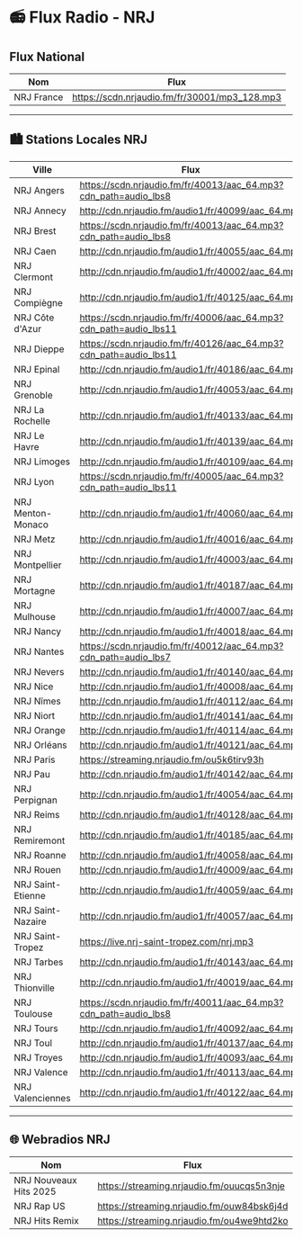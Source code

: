# 📻 Flux Radio - NRJ



## Flux National

| Nom         | Flux                                       
|-------------|--------------------------------------------
| NRJ France  | https://scdn.nrjaudio.fm/fr/30001/mp3_128.mp3

---

## 🏙️ Stations Locales NRJ

| Ville              | Flux                                                                 
|--------------------|----------------------------------------------------------------------
| NRJ Angers         | https://scdn.nrjaudio.fm/fr/40013/aac_64.mp3?cdn_path=audio_lbs8
| NRJ Annecy         | http://cdn.nrjaudio.fm/audio1/fr/40099/aac_64.mp3
| NRJ Brest          | https://scdn.nrjaudio.fm/fr/40013/aac_64.mp3?cdn_path=audio_lbs8
| NRJ Caen           | http://cdn.nrjaudio.fm/audio1/fr/40055/aac_64.mp3
| NRJ Clermont       | http://cdn.nrjaudio.fm/audio1/fr/40002/aac_64.mp3
| NRJ Compiègne      | http://cdn.nrjaudio.fm/audio1/fr/40125/aac_64.mp3
| NRJ Côte d'Azur    | https://scdn.nrjaudio.fm/fr/40006/aac_64.mp3?cdn_path=audio_lbs11
| NRJ Dieppe         | https://scdn.nrjaudio.fm/fr/40126/aac_64.mp3?cdn_path=audio_lbs11
| NRJ Epinal         | http://cdn.nrjaudio.fm/audio1/fr/40186/aac_64.mp3
| NRJ Grenoble       | http://cdn.nrjaudio.fm/audio1/fr/40053/aac_64.mp3
| NRJ La Rochelle    | http://cdn.nrjaudio.fm/audio1/fr/40133/aac_64.mp3
| NRJ Le Havre       | http://cdn.nrjaudio.fm/audio1/fr/40139/aac_64.mp3
| NRJ Limoges        | http://cdn.nrjaudio.fm/audio1/fr/40109/aac_64.mp3
| NRJ Lyon           | https://scdn.nrjaudio.fm/fr/40005/aac_64.mp3?cdn_path=audio_lbs11
| NRJ Menton-Monaco  | http://cdn.nrjaudio.fm/audio1/fr/40060/aac_64.mp3
| NRJ Metz           | http://cdn.nrjaudio.fm/audio1/fr/40016/aac_64.mp3
| NRJ Montpellier    | http://cdn.nrjaudio.fm/audio1/fr/40003/aac_64.mp3
| NRJ Mortagne       | http://cdn.nrjaudio.fm/audio1/fr/40187/aac_64.mp3
| NRJ Mulhouse       | http://cdn.nrjaudio.fm/audio1/fr/40007/aac_64.mp3
| NRJ Nancy          | http://cdn.nrjaudio.fm/audio1/fr/40018/aac_64.mp3
| NRJ Nantes         | https://scdn.nrjaudio.fm/fr/40012/aac_64.mp3?cdn_path=audio_lbs7
| NRJ Nevers         | http://cdn.nrjaudio.fm/audio1/fr/40140/aac_64.mp3
| NRJ Nice           | http://cdn.nrjaudio.fm/audio1/fr/40008/aac_64.mp3
| NRJ Nîmes          | http://cdn.nrjaudio.fm/audio1/fr/40112/aac_64.mp3
| NRJ Niort          | http://cdn.nrjaudio.fm/audio1/fr/40141/aac_64.mp3
| NRJ Orange         | http://cdn.nrjaudio.fm/audio1/fr/40114/aac_64.mp3
| NRJ Orléans        | http://cdn.nrjaudio.fm/audio1/fr/40121/aac_64.mp3
| NRJ Paris          | https://streaming.nrjaudio.fm/ou5k6tirv93h
| NRJ Pau            | http://cdn.nrjaudio.fm/audio1/fr/40142/aac_64.mp3
| NRJ Perpignan      | http://cdn.nrjaudio.fm/audio1/fr/40054/aac_64.mp3
| NRJ Reims          | http://cdn.nrjaudio.fm/audio1/fr/40128/aac_64.mp3
| NRJ Remiremont     | http://cdn.nrjaudio.fm/audio1/fr/40185/aac_64.mp3
| NRJ Roanne         | http://cdn.nrjaudio.fm/audio1/fr/40058/aac_64.mp3
| NRJ Rouen          | http://cdn.nrjaudio.fm/audio1/fr/40009/aac_64.mp3
| NRJ Saint-Etienne  | http://cdn.nrjaudio.fm/audio1/fr/40059/aac_64.mp3
| NRJ Saint-Nazaire  | http://cdn.nrjaudio.fm/audio1/fr/40057/aac_64.mp3
| NRJ Saint-Tropez   | https://live.nrj-saint-tropez.com/nrj.mp3
| NRJ Tarbes         | http://cdn.nrjaudio.fm/audio1/fr/40143/aac_64.mp3
| NRJ Thionville     | http://cdn.nrjaudio.fm/audio1/fr/40019/aac_64.mp3
| NRJ Toulouse       | https://scdn.nrjaudio.fm/fr/40011/aac_64.mp3?cdn_path=audio_lbs8
| NRJ Tours          | http://cdn.nrjaudio.fm/audio1/fr/40092/aac_64.mp3
| NRJ Toul           | http://cdn.nrjaudio.fm/audio1/fr/40137/aac_64.mp3
| NRJ Troyes         | http://cdn.nrjaudio.fm/audio1/fr/40093/aac_64.mp3
| NRJ Valence        | http://cdn.nrjaudio.fm/audio1/fr/40113/aac_64.mp3
| NRJ Valenciennes   | http://cdn.nrjaudio.fm/audio1/fr/40122/aac_64.mp3


---

## 🌐 Webradios NRJ 

| Nom                          | Flux                                                                 
|-----------------------------|----------------------------------------------------------------------
| NRJ Nouveaux Hits 2025      | https://streaming.nrjaudio.fm/ouucqs5n3nje
| NRJ Rap US                  | https://streaming.nrjaudio.fm/ouw84bsk6j4d
| NRJ Hits Remix              | https://streaming.nrjaudio.fm/ou4we9htd2ko

